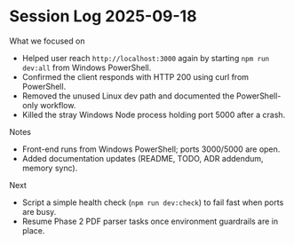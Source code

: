 # Session Log 2025-09-18

What we focused on
- Helped user reach `http://localhost:3000` again by starting `npm run dev:all` from Windows PowerShell.
- Confirmed the client responds with HTTP 200 using curl from PowerShell.
- Removed the unused Linux dev path and documented the PowerShell-only workflow.
- Killed the stray Windows Node process holding port 5000 after a crash.

Notes
- Front-end runs from Windows PowerShell; ports 3000/5000 are open.
- Added documentation updates (README, TODO, ADR addendum, memory sync).

Next
- Script a simple health check (`npm run dev:check`) to fail fast when ports are busy.
- Resume Phase 2 PDF parser tasks once environment guardrails are in place.
